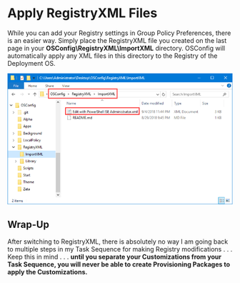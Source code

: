 # Apply RegistryXML Files

While you can add your Registry settings in Group Policy Preferences, there is an easier way.  Simply place the RegistryXML file you created on the last page in your **OSConfig\RegistryXML\ImportXML** directory.  OSConfig will automatically apply any XML files in this directory to the Registry of the Deployment OS.

![](../../.gitbook/assets/2018-09-05_1-54-27.png)

## Wrap-Up

After switching to RegistryXML, there is absolutely no way I am going back to multiple steps in my Task Sequence for making Registry modifications . . . Keep this in mind . . . **until you separate your Customizations from your Task Sequence, you will never be able to create Provisioning Packages to apply the Customizations.**

